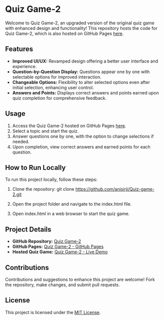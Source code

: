 # Quiz Game-2

Welcome to Quiz Game-2, an upgraded version of the original quiz game with enhanced design and functionality! This repository hosts the code for Quiz Game-2, which is also hosted on GitHub Pages [here](https://anisirji.github.io/Quiz-game-2/).

## Features

- **Improved UI/UX:** Revamped design offering a better user interface and experience.
- **Question-by-Question Display:** Questions appear one by one with selectable options for improved interaction.
- **Changeable Options:** Flexibility to alter selected options even after initial selection, enhancing user control.
- **Answers and Points:** Displays correct answers and points earned upon quiz completion for comprehensive feedback.

## Usage

1. Access the Quiz Game-2 hosted on GitHub Pages [here](https://anisirji.github.io/Quiz-game-2/).
2. Select a topic and start the quiz.
3. Answer questions one by one, with the option to change selections if needed.
4. Upon completion, view correct answers and earned points for each question.

## How to Run Locally

To run this project locally, follow these steps:

1. Clone the repository:
git clone https://github.com/anisirji/Quiz-game-2.git


2. Open the project folder and navigate to the index.html file.
3. Open index.html in a web browser to start the quiz game.

## Project Details

- **GitHub Repository:** [Quiz Game-2](https://github.com/anisirji/Quiz-game-2)
- **GitHub Pages:** [Quiz Game-2 - GitHub Pages](https://anisirji.github.io/Quiz-game-2/)
- **Hosted Quiz Game:** [Quiz Game-2 - Live Demo](https://anisirji.github.io/Quiz-game-2/)

## Contributions

Contributions and suggestions to enhance this project are welcome! Fork the repository, make changes, and submit pull requests.

## License

This project is licensed under the [MIT License](LICENSE).
